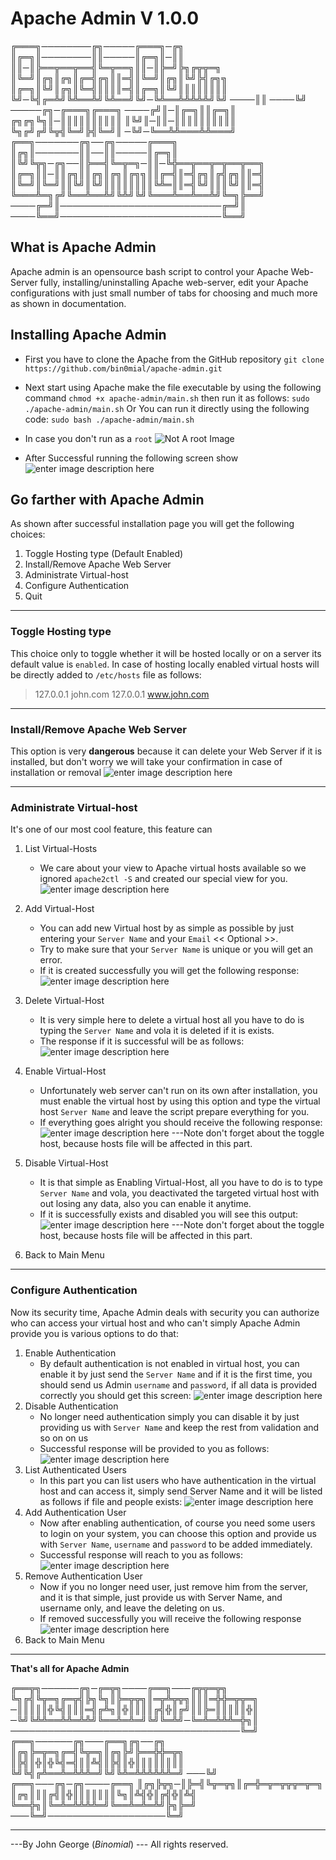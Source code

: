 ﻿# Apache Admin V 1.0.0 
╔═══╗────────╔╗─────╔═══╗─╔╗
║╔═╗║────────║║─────║╔═╗║─║║
║║─║╠══╦══╦══╣╚═╦══╗║║─║╠═╝╠╗╔╦╦═╗
║╚═╝║╔╗║╔╗║╔═╣╔╗║║═╣║╚═╝║╔╗║╚╝╠╣╔╗╗
║╔═╗║╚╝║╔╗║╚═╣║║║║═╣║╔═╗║╚╝║║║║║║║║
╚╝─╚╣╔═╩╝╚╩══╩╝╚╩══╝╚╝─╚╩══╩╩╩╩╩╝╚╝
────║║
────╚╝
─────╔╗─╔═══╗╔═══╗
────╔╝║─║╔═╗║║╔═╗║
╔╗╔╗╚╗║─║║║║║║║║║║
║╚╝║─║║─║║║║║║║║║║
╚╗╔╝╔╝╚╦╣╚═╝╠╣╚═╝║
─╚╝─╚══╩╩═══╩╩═══╝
╔══╗───────╔╗──╔╗─────╔═══╗
║╔╗║───────║║──║║─────║╔═╗║
║╚╝╚╦╗─╔╗──║╠══╣╚═╦═╗─║║─╚╬══╦══╦═╦══╦══╗
║╔═╗║║─║║╔╗║║╔╗║╔╗║╔╗╗║║╔═╣║═╣╔╗║╔╣╔╗║║═╣
║╚═╝║╚═╝║║╚╝║╚╝║║║║║║║║╚╩═║║═╣╚╝║║║╚╝║║═╣
╚═══╩═╗╔╝╚══╩══╩╝╚╩╝╚╝╚═══╩══╩══╩╝╚═╗╠══╝
────╔═╝║──────────────────────────╔═╝║
────╚══╝──────────────────────────╚══╝

## What is Apache Admin
Apache admin is an opensource bash script to control your Apache Web-Server fully, installing/uninstalling Apache web-server, edit your Apache configurations with just small number of tabs for choosing and much more as shown in documentation.

## Installing Apache Admin

 - First you have to clone the Apache from the GitHub repository `git clone https://github.com/bin0mial/apache-admin.git` 
 - Next start using Apache make the file executable by using the following command 
`chmod +x apache-admin/main.sh` 
then run it as follows: `sudo ./apache-admin/main.sh`
Or
You can run it directly using the following code: `sudo bash ./apache-admin/main.sh`

- In case you don't run as a `root`
![Not A root Image](./images/not-a-root.png)

- After Successful running the following screen show
![enter image description here](./images/main-screen.png)

## Go farther with Apache Admin
As shown after successful installation page you will get the following choices:

 1. Toggle Hosting type (Default Enabled)
 2. Install/Remove Apache Web Server
 3. Administrate Virtual-host
 4. Configure Authentication
 5. Quit
___
### Toggle Hosting type
This choice only to toggle whether it will be hosted locally or on a server its default value is `enabled`. In case of hosting locally enabled virtual hosts will be directly added to `/etc/hosts` file as follows:

> 127.0.0.1	john.com
> 127.0.0.1	www.john.com
___
### Install/Remove Apache Web Server
This option is very **dangerous** because it can delete your Web Server if it is installed, but don't worry we will take your confirmation in case of installation or removal
 ![enter image description here](./images/install-remove-apache.png)
 ___
### Administrate Virtual-host
 It's one of our most cool feature, this feature can 
 1. List Virtual-Hosts
	 - We care about your view to Apache virtual hosts available so we ignored `apache2ctl -S` and created our special view for you.
	 ![enter image description here](./images/main-screen.png)
 2. Add Virtual-Host
	 - You can add new Virtual host by as simple as possible by just entering your `Server Name` and your `Email` << Optional >>.
	 - Try to make sure that your `Server Name` is unique or you will get an error.
	 - If it is created successfully you will get the following response:
	   ![enter image description here](./images/creating-vritual-host.png)
 3. Delete Virtual-Host
	 - It is very simple here to delete a virtual host all you have to do is typing the `Server Name` and vola it is deleted if it is exists.
	 - The response if it is successful will be as follows:
	 ![enter image description here](./images/deleting-virtual-host.png)
 4. Enable Virtual-Host
	 - Unfortunately web server can't run on its own after installation, you must enable the virtual host by using this option and type the virtual host `Server Name` and leave the script prepare everything for you.
	 - If everything goes alright you should receive the following response:
	 ![enter image description here](./images/enabling-virtual-host.png)
 ---Note don't forget about the toggle host, because hosts file will be affected in this part.
	
 5. Disable Virtual-Host
	- It is that simple as Enabling Virtual-Host, all you have to do is to type `Server Name` and vola, you deactivated the targeted virtual host with out losing any data, also you can enable it anytime.
	- If it is successfully exists and disabled you will see this output:
	![enter image description here](./images/disabling-virtual-host.png)
	---Note don't forget about the toggle host, because hosts file will be affected in this part.
 6. Back to Main Menu
___
### Configure Authentication
Now its security time, Apache Admin deals with security you can authorize who can access your virtual host and who can't simply Apache Admin provide you is various options to do that:
 1. Enable Authentication
	 - By default authentication is not enabled in virtual host, you can enable it by just send the `Server Name` and if it is the first time, you should send us Admin `username` and `password`, if all data is provided correctly you should get this screen:
	  ![enter image description here](./images/enable-authentication.png)
 2. Disable Authentication
	- No longer need authentication simply you can disable it by just providing us with `Server Name` and keep the rest from validation and so on on  us
	- Successful response will be provided to you as follows:
	![enter image description here](./images/disable-authentication.png)
 3. List Authenticated Users
	 - In this part you can list users who have authentication in the virtual host and can access it, simply send Server Name and it will be listed as follows if file and people exists:
	 ![enter image description here](./images/list-authentication-users.png)
 4. Add Authentication User
	- Now after enabling authentication, of course you need some users to login on your system, you can choose this option and provide us with `Server Name`, `username` and `password` to be added immediately. 
	- Successful response will reach to you as follows:
	![enter image description here](./images/add-athentication-user.png)
 5. Remove Authentication User
	- Now if you no longer need user, just remove him from the server, and it is that simple, just provide us with Server Name, and username only, and leave the deleting on us.
	- If removed successfully you will receive the following response
		![enter image description here](./images/delete-authentication-user.png)
 6. Back to Main Menu
___
**That's all for Apache Admin**

╔══╦╗──────╔╗─╔═╦╗────╔══╗───╔╦╦═╦╗
╚╗╔╣╚╦═╗╔═╦╣╠╗╚╗║╠═╦╦╗║═╦╩╦╦╗║║║═╬╬═╦╦═╗
─║║║║║╬╚╣║║║═╣╔╩╗║╬║║║║╔╣╬║╔╝║║╠═║║║║║╬║
─╚╝╚╩╩══╩╩═╩╩╝╚══╩═╩═╝╚╝╚═╩╝─╚═╩═╩╩╩═╬╗║
─────────────────────────────────────╚═╝
╔══╗──────╔╗───╔══╗╔╗──╔╗
║╔╗╠═╦═╗╔═╣╚╦═╗║╔╗╠╝╠══╬╬═╦╗
║╠╣║╬║╬╚╣═╣║║╩╣║╠╣║╬║║║║║║║║
╚╝╚╣╔╩══╩═╩╩╩═╝╚╝╚╩═╩╩╩╩╩╩═╝
───╚╝
╔══╗───╔╗─╔╗────╔══╗
║╔╗╠╦╗─║╠═╣╚╦═╦╗║╔═╬═╦═╦╦╦═╦═╗
║╔╗║║║╔╣║╬║║║║║║║╚╗║╩╣╬║╔╣╬║╩╣
╚══╬╗║╚═╩═╩╩╩╩═╝╚══╩═╩═╩╝╠╗╠═╝
───╚═╝───────────────────╚═╝

___
---By John George (*Binomial*) --- All rights reserved.

